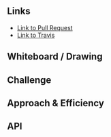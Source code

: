 ## Links

-   [Link to Pull Request](https://github.com/morgan-401-advanced-javascript/data-structures-and-algorithms/pull/16)
-   [Link to Travis](https://travis-ci.com/morgan-401-advanced-javascript/data-structures-and-algorithms)

<!-- Short summary or background information -->

## Whiteboard / Drawing

<!-- Photo of your whiteboard or drawing -->

## Challenge

<!-- Description of the challenge -->

## Approach & Efficiency

<!-- What approach did you take? Why? What is the Big O space/time for this approach? -->

## API

<!-- Description of each method publicly av